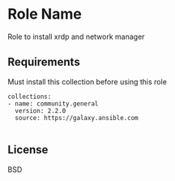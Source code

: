 Role Name
=========

Role to install xrdp and network manager

Requirements
------------

Must install this collection before using this role

```
collections:
- name: community.general
  version: 2.2.0
  source: https://galaxy.ansible.com
  
```


License
-------

BSD


